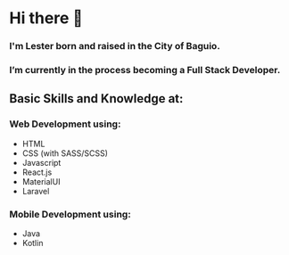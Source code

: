 # Hi there 👋

### I'm Lester born and raised in the City of Baguio.
### I’m currently in the process becoming a Full Stack Developer.

## Basic Skills and Knowledge at:
### Web Development using:
- HTML
- CSS (with SASS/SCSS)
- Javascript
- React.js
- MaterialUI
- Laravel
### Mobile Development using:
- Java
- Kotlin

<!--
**les-pab/les-pab** is a ✨ _special_ ✨ repository because its `README.md` (this file) appears on your GitHub profile.

Here are some ideas to get you started:

- 🔭 I’m currently working on ...
- 🌱 I’m currently learning ...
- 👯 I’m looking to collaborate on ...
- 🤔 I’m looking for help with ...
- 💬 Ask me about ...
- 📫 How to reach me: ...
- 😄 Pronouns: ...
- ⚡ Fun fact: ...
-->
